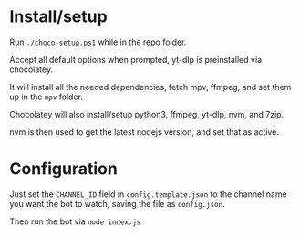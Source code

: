# Install/setup

Run `./choco-setup.ps1` while in the repo folder.

Accept all default options when prompted, yt-dlp is preinstalled via chocolatey.

It will install all the needed dependencies, fetch mpv, ffmpeg, and set them up in the `mpv` folder.

Chocolatey will also install/setup python3, ffmpeg, yt-dlp, nvm, and 7zip.

nvm is then used to get the latest nodejs version, and set that as active.

# Configuration

Just set the `CHANNEL_ID` field in `config.template.json` to the channel name you want the bot to watch, saving the file as `config.json`.

Then run the bot via `node index.js`

